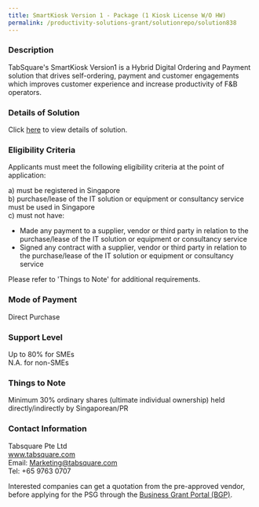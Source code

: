 ```yaml
---
title: SmartKiosk Version 1 - Package (1 Kiosk License W/O HW)
permalink: /productivity-solutions-grant/solutionrepo/solution838
---
```


### Description

TabSquare's SmartKiosk Version1 is a Hybrid Digital Ordering and Payment solution that drives self-ordering, payment and customer engagements which improves customer experience and increase productivity of F&B operators. 

### Details of Solution

Click <a href='https://www.gobusiness.gov.sg/images/psg/TabSquare_SmartKiosk_Annex_3_Part_1.pdf' target='_blank' rel='noopener'>here</a> to view details of solution.

### Eligibility Criteria

Applicants must meet the following eligibility criteria at the point of application:

a) must be registered in Singapore <br>
b) purchase/lease of the IT solution or equipment or consultancy service must be used in Singapore <br>
c) must not have:
- Made any payment to a supplier, vendor or third party in relation to the purchase/lease of the IT solution or equipment or consultancy service
- Signed any contract with a supplier, vendor or third party in relation to the purchase/lease of the IT solution or equipment or consultancy service

Please refer to 'Things to Note' for additional requirements.

### Mode of Payment
Direct Purchase

### Support Level
Up to 80% for SMEs <br>
N.A. for non-SMEs

### Things to Note
Minimum 30% ordinary shares (ultimate individual ownership) held directly/indirectly by Singaporean/PR

### Contact Information
Tabsquare Pte Ltd<br>www.tabsquare.com<br>Email: Marketing@tabsquare.com<br>Tel: +65 9763 0707

Interested companies can get a quotation from the pre-approved vendor, before applying for the PSG through the <a target='_blank' rel='noopener' href='https://www.businessgrants.gov.sg/'>Business Grant Portal (BGP)</a>.
